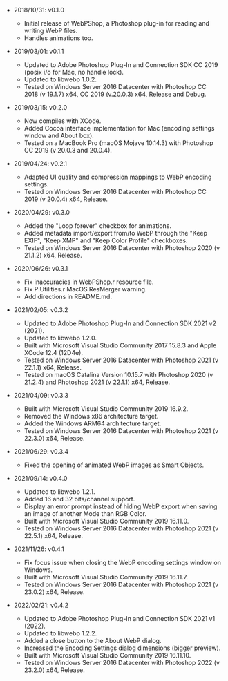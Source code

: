 -   2018/10/31: v0.1.0

    *   Initial release of WebPShop, a Photoshop plug-in for reading and writing
        WebP files.
    *   Handles animations too.

-   2019/03/01: v0.1.1

    *   Updated to Adobe Photoshop Plug-In and Connection SDK CC 2019
        (posix i/o for Mac, no handle lock).
    *   Updated to libwebp 1.0.2.
    *   Tested on Windows Server 2016 Datacenter with Photoshop CC 2018
        (v 19.1.7) x64, CC 2019 (v.20.0.3) x64, Release and Debug.

-   2019/03/15: v0.2.0

    *   Now compiles with XCode.
    *   Added Cocoa interface implementation for Mac (encoding settings window
        and About box).
    *   Tested on a MacBook Pro (macOS Mojave 10.14.3) with Photoshop CC 2019
        (v 20.0.3 and 20.0.4).

-   2019/04/24: v0.2.1

    *   Adapted UI quality and compression mappings to WebP encoding settings.
    *   Tested on Windows Server 2016 Datacenter with Photoshop CC 2019
        (v 20.0.4) x64, Release.

-   2020/04/29: v0.3.0

    *   Added the "Loop forever" checkbox for animations.
    *   Added metadata import/export from/to WebP through the "Keep EXIF",
        "Keep XMP" and "Keep Color Profile" checkboxes.
    *   Tested on Windows Server 2016 Datacenter with Photoshop 2020
        (v 21.1.2) x64, Release.

-   2020/06/26: v0.3.1

    *   Fix inaccuracies in WebPShop.r resource file.
    *   Fix PIUtilities.r MacOS ResMerger warning.
    *   Add directions in README.md.

-   2021/02/05: v0.3.2

    *   Updated to Adobe Photoshop Plug-In and Connection SDK 2021 v2 (2021).
    *   Updated to libwebp 1.2.0.
    *   Built with Microsoft Visual Studio Community 2017 15.8.3 and
        Apple XCode 12.4 (12D4e).
    *   Tested on Windows Server 2016 Datacenter with Photoshop 2021
        (v 22.1.1) x64, Release.
    *   Tested on macOS Catalina Version 10.15.7 with Photoshop 2020
        (v 21.2.4) and Photoshop 2021 (v 22.1.1) x64, Release.

-   2021/04/09: v0.3.3

    *   Built with Microsoft Visual Studio Community 2019 16.9.2.
    *   Removed the Windows x86 architecture target.
    *   Added the Windows ARM64 architecture target.
    *   Tested on Windows Server 2016 Datacenter with Photoshop 2021
        (v 22.3.0) x64, Release.

-   2021/06/29: v0.3.4

    *   Fixed the opening of animated WebP images as Smart Objects.

-   2021/09/14: v0.4.0

    *   Updated to libwebp 1.2.1.
    *   Added 16 and 32 bits/channel support.
    *   Display an error prompt instead of hiding WebP export when
        saving an image of another Mode than RGB Color.
    *   Built with Microsoft Visual Studio Community 2019 16.11.0.
    *   Tested on Windows Server 2016 Datacenter with Photoshop 2021
        (v 22.5.1) x64, Release.

-   2021/11/26: v0.4.1

    *   Fix focus issue when closing the WebP encoding settings window on
        Windows.
    *   Built with Microsoft Visual Studio Community 2019 16.11.7.
    *   Tested on Windows Server 2016 Datacenter with Photoshop 2021
        (v 23.0.2) x64, Release.

-   2022/02/21: v0.4.2

    *   Updated to Adobe Photoshop Plug-In and Connection SDK 2021 v1 (2022).
    *   Updated to libwebp 1.2.2.
    *   Added a close button to the About WebP dialog.
    *   Increased the Encoding Settings dialog dimensions (bigger preview).
    *   Built with Microsoft Visual Studio Community 2019 16.11.10.
    *   Tested on Windows Server 2016 Datacenter with Photoshop 2022
        (v 23.2.0) x64, Release.

